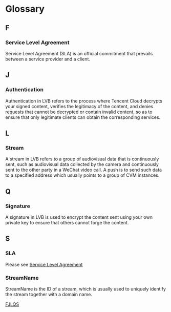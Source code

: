 # Glossary

## F

### Service Level Agreement

Service Level Agreement (SLA) is an official commitment that prevails between a service provider and a client.

## J

### Authentication

Authentication in LVB refers to the process where Tencent Cloud decrypts your signed content, verifies the legitimacy of the content, and denies requests that cannot be decrypted or contain invalid content, so as to ensure that only legitimate clients can obtain the corresponding services.

## L

### Stream

A stream in LVB refers to a group of audiovisual data that is continuously sent, such as audiovisual data collected by the camera and continuously sent to the other party in a WeChat video call. A push is to send such data to a specified address which usually points to a group of CVM instances.

## Q

### Signature

A signature in LVB is used to encrypt the content sent using your own private key to ensure that others cannot forge the content.

## S

### SLA

Please see [Service Level Agreement](https://cloud.tencent.com/document/product/267/38543#953)

### StreamName

StreamName is the ID of a stream, which is usually used to uniquely identify the stream together with a domain name.

[F](https://cloud.tencent.com/document/product/267/38543#F)[J](https://cloud.tencent.com/document/product/267/38543#J)[L](https://cloud.tencent.com/document/product/267/38543#L)[Q](https://cloud.tencent.com/document/product/267/38543#Q)[S](https://cloud.tencent.com/document/product/267/38543#S)


  